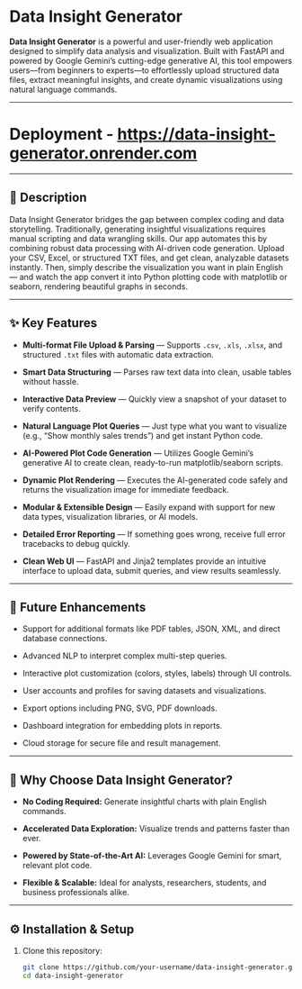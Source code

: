 # Data Insight Generator

**Data Insight Generator** is a powerful and user-friendly web application designed to simplify data analysis and visualization. Built with FastAPI and powered by Google Gemini’s cutting-edge generative AI, this tool empowers users—from beginners to experts—to effortlessly upload structured data files, extract meaningful insights, and create dynamic visualizations using natural language commands.

---

# Deployment - https://data-insight-generator.onrender.com

---

## 🚀 Description

Data Insight Generator bridges the gap between complex coding and data storytelling. Traditionally, generating insightful visualizations requires manual scripting and data wrangling skills. Our app automates this by combining robust data processing with AI-driven code generation. Upload your CSV, Excel, or structured TXT files, and get clean, analyzable datasets instantly. Then, simply describe the visualization you want in plain English — and watch the app convert it into Python plotting code with matplotlib or seaborn, rendering beautiful graphs in seconds.

---

## ✨ Key Features

- **Multi-format File Upload & Parsing** — Supports `.csv`, `.xls`, `.xlsx`, and structured `.txt` files with automatic data extraction.

- **Smart Data Structuring** — Parses raw text data into clean, usable tables without hassle.

- **Interactive Data Preview** — Quickly view a snapshot of your dataset to verify contents.

- **Natural Language Plot Queries** — Just type what you want to visualize (e.g., “Show monthly sales trends”) and get instant Python code.

- **AI-Powered Plot Code Generation** — Utilizes Google Gemini’s generative AI to create clean, ready-to-run matplotlib/seaborn scripts.

- **Dynamic Plot Rendering** — Executes the AI-generated code safely and returns the visualization image for immediate feedback.

- **Modular & Extensible Design** — Easily expand with support for new data types, visualization libraries, or AI models.

- **Detailed Error Reporting** — If something goes wrong, receive full error tracebacks to debug quickly.

- **Clean Web UI** — FastAPI and Jinja2 templates provide an intuitive interface to upload data, submit queries, and view results seamlessly.

---

## 🔮 Future Enhancements

- Support for additional formats like PDF tables, JSON, XML, and direct database connections.

- Advanced NLP to interpret complex multi-step queries.

- Interactive plot customization (colors, styles, labels) through UI controls.

- User accounts and profiles for saving datasets and visualizations.

- Export options including PNG, SVG, PDF downloads.

- Dashboard integration for embedding plots in reports.

- Cloud storage for secure file and result management.

---

## 🎯 Why Choose Data Insight Generator?

- **No Coding Required:** Generate insightful charts with plain English commands.

- **Accelerated Data Exploration:** Visualize trends and patterns faster than ever.

- **Powered by State-of-the-Art AI:** Leverages Google Gemini for smart, relevant plot code.

- **Flexible & Scalable:** Ideal for analysts, researchers, students, and business professionals alike.

---

## ⚙️ Installation & Setup

1. Clone this repository:

   ```bash
   git clone https://github.com/your-username/data-insight-generator.git
   cd data-insight-generator
